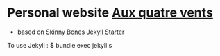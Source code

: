 # Personal website [Aux quatre vents](zoran-cuckovic.from.hr)
 
 - based on [Skinny Bones Jekyll Starter](http://mmistakes.github.io/skinny-bones-jekyll/)

To use Jekyll : $ bundle exec jekyll s
